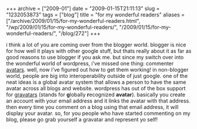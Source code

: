 +++
archive = ["2009-01"]
date = "2009-01-15T21:11:13"
slug = "1232053873"
tags = ["blog"]
title = "for my wonderful readers"
aliases = ["/archive/2009/01/15/for-my-wonderful-readers.html", "/wp/2009/01/15/for-my-wonderful-readers/", "/2009/01/15/for-my-wonderful-readers/", "/blog/272"]
+++

i think a lot of you are coming over from the blogger world. blogger is
nice for how well it plays with other google stuff, but thats really about
it as far as good reasons to use blogger if you ask me. but since my
switch over into the wonderful world of wordpress, i've missed one thing:
commenter [avatars][1]. well, now i've figured out how to get them
working! in non-blogger world, people are big into interoperability
outside of just google. one of the neat ideas is a global avatar system
that allows a person to have the same avatar across all blogs and website.
wordpress has out of the box support for [gravatars][2] (stands for
**g**lobally **r**ecognized **avatar**). basically you create an account
with your email address and it links the avatar with that address. then
every time you comment on a blog using that email address, it will display
your avatar. so, for you people who have started commenting on my blog,
please go grab yourself a gravatar and represent yo self!

[1]: http://en.wikipedia.org/wiki/Avatar_(computing)
[2]: http://en.gravatar.com/

